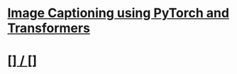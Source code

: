 # [Image Captioning using PyTorch and Transformers](https://www.thepythoncode.com/article/image-captioning-with-pytorch-and-transformers-in-python)
##
# [[] / []]()